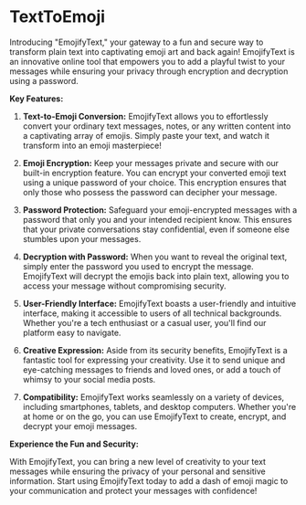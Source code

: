 # TextToEmoji

Introducing "EmojifyText," your gateway to a fun and secure way to transform plain text into captivating emoji art and back again! EmojifyText is an innovative online tool that empowers you to add a playful twist to your messages while ensuring your privacy through encryption and decryption using a password.

**Key Features:**

1. **Text-to-Emoji Conversion:** EmojifyText allows you to effortlessly convert your ordinary text messages, notes, or any written content into a captivating array of emojis. Simply paste your text, and watch it transform into an emoji masterpiece!

2. **Emoji Encryption:** Keep your messages private and secure with our built-in encryption feature. You can encrypt your converted emoji text using a unique password of your choice. This encryption ensures that only those who possess the password can decipher your message.

3. **Password Protection:** Safeguard your emoji-encrypted messages with a password that only you and your intended recipient know. This ensures that your private conversations stay confidential, even if someone else stumbles upon your messages.

4. **Decryption with Password:** When you want to reveal the original text, simply enter the password you used to encrypt the message. EmojifyText will decrypt the emojis back into plain text, allowing you to access your message without compromising security.

5. **User-Friendly Interface:** EmojifyText boasts a user-friendly and intuitive interface, making it accessible to users of all technical backgrounds. Whether you're a tech enthusiast or a casual user, you'll find our platform easy to navigate.

6. **Creative Expression:** Aside from its security benefits, EmojifyText is a fantastic tool for expressing your creativity. Use it to send unique and eye-catching messages to friends and loved ones, or add a touch of whimsy to your social media posts.

7. **Compatibility:** EmojifyText works seamlessly on a variety of devices, including smartphones, tablets, and desktop computers. Whether you're at home or on the go, you can use EmojifyText to create, encrypt, and decrypt your emoji messages.

**Experience the Fun and Security:**

With EmojifyText, you can bring a new level of creativity to your text messages while ensuring the privacy of your personal and sensitive information. Start using EmojifyText today to add a dash of emoji magic to your communication and protect your messages with confidence!
